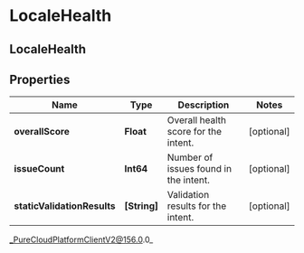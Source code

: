 # LocaleHealth

## LocaleHealth

## Properties

|Name | Type | Description | Notes|
|------------ | ------------- | ------------- | -------------|
| **overallScore** | **Float** | Overall health score for the intent. | [optional] |
| **issueCount** | **Int64** | Number of issues found in the intent. | [optional] |
| **staticValidationResults** | **[String]** | Validation results for the intent. | [optional] |



_PureCloudPlatformClientV2@156.0.0_
